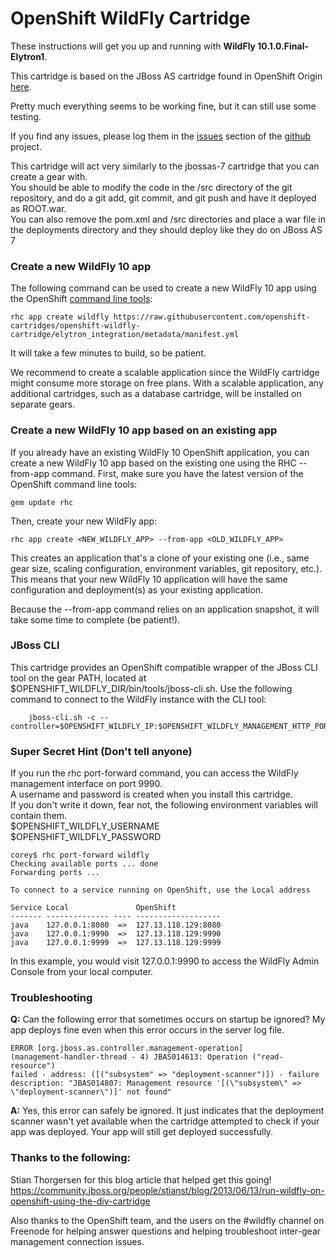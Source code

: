 # OpenShift WildFly Cartridge

These instructions will get you up and running with **WildFly 10.1.0.Final-Elytron1**.

This cartridge is based on the JBoss AS cartridge found in OpenShift Origin [here](https://github.com/openshift/origin-server/tree/master/cartridges/openshift-origin-cartridge-jbossas).  

Pretty much everything seems to be working fine, but it can still use some testing.  

If you find any issues, please log them in the [issues](https://github.com/openshift-cartridges/openshift-wildfly-cartridge/issues) section of the [github](https://github.com/openshift-cartridges/openshift-wildfly-cartridge) project.  

This cartridge will act very similarly to the jbossas-7 cartridge that you can create a gear with.  
You should be able to modify the code in the /src directory of the git repository, and do a git add, git commit, and git push and have it deployed as ROOT.war.  
You can also remove the pom.xml and /src directories and place a war file in the deployments directory and they should deploy like they do on JBoss AS 7  

### Create a new WildFly 10 app

The following command can be used to create a new WildFly 10 app using the OpenShift [command line tools](https://www.openshift.com/get-started):

	rhc app create wildfly https://raw.githubusercontent.com/openshift-cartridges/openshift-wildfly-cartridge/elytron_integration/metadata/manifest.yml
	
It will take a few minutes to build, so be patient.

We recommend to create a scalable application since the WildFly cartridge might consume more storage on free plans. With a scalable application, any additional cartridges, such as a database cartridge, will be installed on separate gears.

### Create a new WildFly 10 app based on an existing app

If you already have an existing WildFly 10 OpenShift application, you can create a new WildFly 10 app based on the existing one using the RHC --from-app command. First, make sure you have the latest version of the OpenShift command line tools:

    gem update rhc

Then, create your new WildFly app:

    rhc app create <NEW_WILDFLY_APP> --from-app <OLD_WILDFLY_APP>

This creates an application that's a clone of your existing one (i.e., same gear size, scaling configuration, environment variables, git repository, etc.). This means that your new WildFly 10 application will have the same configuration and deployment(s) as your existing application.

Because the --from-app command relies on an application snapshot, it will take some time to complete (be patient!).

### JBoss CLI

This cartridge provides an OpenShift compatible wrapper of the JBoss CLI tool on the gear PATH, located at $OPENSHIFT_WILDFLY_DIR/bin/tools/jboss-cli.sh. Use the following command to connect to the WildFly instance with the CLI tool:

        jboss-cli.sh -c --controller=$OPENSHIFT_WILDFLY_IP:$OPENSHIFT_WILDFLY_MANAGEMENT_HTTP_PORT

### Super Secret Hint (Don't tell anyone)

If you run the rhc port-forward command, you can access the WildFly management interface on port 9990.  
A username and password is created when you install this cartridge.  
If you don't write it down, fear not, the following environment variables will contain them.  
$OPENSHIFT_WILDFLY_USERNAME  
$OPENSHIFT_WILDFLY_PASSWORD

	corey$ rhc port-forward wildfly
	Checking available ports ... done
	Forwarding ports ...

	To connect to a service running on OpenShift, use the Local address

	Service Local               OpenShift
	------- -------------- ---- -------------------
	java    127.0.0.1:8080  =>  127.13.118.129:8080
	java    127.0.0.1:9990  =>  127.13.118.129:9990
	java    127.0.0.1:9999  =>  127.13.118.129:9999
	
In this example, you would visit 127.0.0.1:9990 to access the WildFly Admin Console from your local computer.

### Troubleshooting

**Q:** Can the following error that sometimes occurs on startup be ignored? My app deploys fine even when this error occurs in the server log file.


```
ERROR [org.jboss.as.controller.management-operation] 
(management-handler-thread - 4) JBAS014613: Operation ("read-resource") 
failed - address: ([("subsystem" => "deployment-scanner")]) - failure 
description: "JBAS014807: Management resource '[(\"subsystem\" => 
\"deployment-scanner\")]' not found"
```

**A:**  Yes, this error can safely be ignored. It just indicates that the deployment scanner wasn't yet available when the cartridge attempted to check if your app was deployed. Your app will still get deployed successfully. 

### Thanks to the following:
Stian Thorgersen for this blog article that helped get this going!
https://community.jboss.org/people/stianst/blog/2013/06/13/run-wildfly-on-openshift-using-the-diy-cartridge

Also thanks to the OpenShift team, and the users on the #wildfly channel on Freenode for helping answer questions and helping troubleshoot inter-gear management connection issues.


